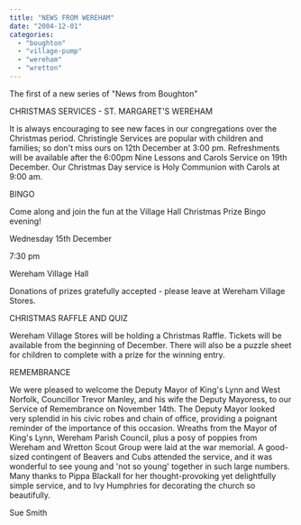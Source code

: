```yaml
---
title: "NEWS FROM WEREHAM"
date: "2004-12-01"
categories: 
  - "boughton"
  - "village-pump"
  - "wereham"
  - "wretton"
---
```


The first of a new series of "News from Boughton"

CHRISTMAS SERVICES - ST. MARGARET'S WEREHAM

It is always encouraging to see new faces in our congregations over the Christmas period. Christingle Services are popular with children and families; so don't miss ours on 12th December at 3:00 pm. Refreshments will be available after the 6:00pm Nine Lessons and Carols Service on 19th December. Our Christmas Day service is Holy Communion with Carols at 9:00 am.

BINGO

Come along and join the fun at the Village Hall Christmas Prize Bingo evening!

Wednesday 15th December

7:30 pm

Wereham Village Hall

Donations of prizes gratefully accepted - please leave at Wereham Village Stores.

CHRISTMAS RAFFLE AND QUIZ

Wereham Village Stores will be holding a Christmas Raffle. Tickets will be available from the beginning of December. There will also be a puzzle sheet for children to complete with a prize for the winning entry.

REMEMBRANCE

We were pleased to welcome the Deputy Mayor of King's Lynn and West Norfolk, Councillor Trevor Manley, and his wife the Deputy Mayoress, to our Service of Remembrance on November 14th. The Deputy Mayor looked very splendid in his civic robes and chain of office, providing a poignant reminder of the importance of this occasion. Wreaths from the Mayor of King's Lynn, Wereham Parish Council, plus a posy of poppies from Wereham and Wretton Scout Group were laid at the war memorial. A good-sized contingent of Beavers and Cubs attended the service, and it was wonderful to see young and 'not so young' together in such large numbers. Many thanks to Pippa Blackall for her thought-provoking yet delightfully simple service, and to Ivy Humphries for decorating the church so beautifully.

Sue Smith
